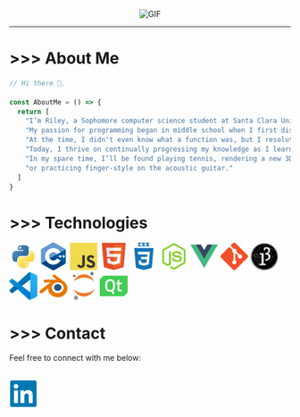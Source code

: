 <div align="center">
  <img alt="GIF" src="https://media.tenor.com/m3mKtgirABgAAAAC/muppet-kermit-the-frog.gif" />
</div>

<hr/>

<h1> >>> About Me </h1>

```js
// Hi there 👋. 

const AboutMe = () => {
  return [
    "I’m Riley, a Sophomore computer science student at Santa Clara University.",
    "My passion for programming began in middle school when I first discovered MIT Scratch."
    "At the time, I didn't even know what a function was, but I resolutely made my 1000 lines of repeated code work...",
    "Today, I thrive on continually progressing my knowledge as I learn new technologies from REST API's to circuits!",
    "In my spare time, I’ll be found playing tennis, rendering a new 3D project using Blender,", 
    "or practicing finger-style on the acoustic guitar."
  ]
}
```

<h1> >>> Technologies </h1>    
<div align="left">
  <img src="https://github.com/devicons/devicon/blob/master/icons/python/python-original.svg" title="Python" alt="Python" width="50"/>
  <img src="https://github.com/devicons/devicon/blob/master/icons/cplusplus/cplusplus-original.svg" title="CPP" alt="CPP" width="50"/>
  <img src="https://github.com/devicons/devicon/blob/master/icons/javascript/javascript-original.svg" title="JavaScript" alt="JavaScript" width="50"/>
  <img src="https://github.com/devicons/devicon/blob/master/icons/html5/html5-original.svg" title="HTML5" alt="HTML" width="50"/>
  <img src="https://github.com/devicons/devicon/blob/master/icons/css3/css3-plain-wordmark.svg"  title="CSS3" alt="CSS" width="50"/>
  <img src="https://github.com/devicons/devicon/blob/master/icons/nodejs/nodejs-original.svg" title="NodeJS" alt="NodeJS" width="50"/>
  <img src="https://github.com/devicons/devicon/blob/master/icons/vuejs/vuejs-original.svg" title="Vue" alt="Vue" width="50"/>
  <img src="https://github.com/devicons/devicon/blob/master/icons/git/git-original.svg" title="Git" alt="Git" width="50"/>
  <img src="https://github.com/devicons/devicon/blob/master/icons/processing/processing-original.svg" title="Processing" alt="Processing" width="50"/>
  <img src="https://github.com/devicons/devicon/blob/master/icons/vscode/vscode-original.svg" title="VSCode" alt="VSCode" width="50"/>
  <img src="https://github.com/devicons/devicon/blob/master/icons/blender/blender-original.svg" title="Blender" alt="Blender" width="50"/>
  <img src="https://github.com/devicons/devicon/blob/master/icons/jupyter/jupyter-original.svg" title="Jupyter" alt="Jupyter" width="50"/>
  <img src="https://github.com/devicons/devicon/blob/master/icons/qt/qt-original.svg" title="QT" alt="QT" width="50"/>
</div>
   
<h1> >>> Contact </h1>
Feel free to connect with me below:
<br/>
<br/>

[<img src="https://github.com/devicons/devicon/blob/master/icons/linkedin/linkedin-original.svg" title="LinkedIn" alt="LinkedIn" width="50"/>](https://www.linkedin.com/in/rileywong510/)
